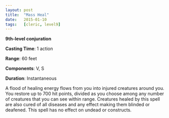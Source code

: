 ```yaml
---
layout: post
title:  "Mass Heal"
date:   2015-01-10
tags:   [cleric, level9]
---
```


**9th-level conjuration**

**Casting Time**: 1 action

**Range**: 60 feet

**Components**: V, S

**Duration**: Instantaneous

A flood of healing energy flows from you into injured creatures around you. You restore up to 700 hit points, divided as you choose among any number of creatures that you can see within range. Creatures healed by this spell are also cured of all diseases and any effect making them blinded or deafened. This spell has no effect on undead or constructs.
